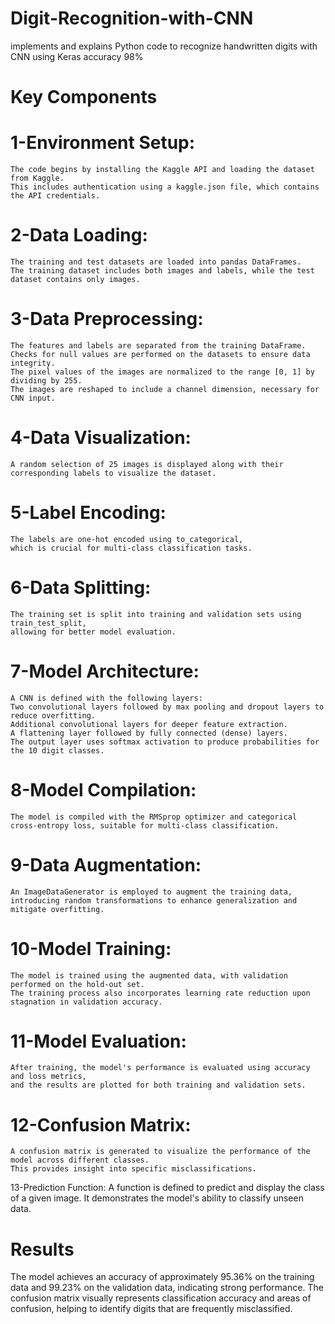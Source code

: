 # Digit-Recognition-with-CNN
 implements and explains Python code to recognize handwritten digits with CNN using Keras accuracy 98%
# Key Components
# 1-Environment Setup:
    The code begins by installing the Kaggle API and loading the dataset from Kaggle. 
    This includes authentication using a kaggle.json file, which contains the API credentials.
# 2-Data Loading:
    The training and test datasets are loaded into pandas DataFrames.
    The training dataset includes both images and labels, while the test dataset contains only images.
# 3-Data Preprocessing:
    The features and labels are separated from the training DataFrame.
    Checks for null values are performed on the datasets to ensure data integrity.
    The pixel values of the images are normalized to the range [0, 1] by dividing by 255.
    The images are reshaped to include a channel dimension, necessary for CNN input.
# 4-Data Visualization:
    A random selection of 25 images is displayed along with their corresponding labels to visualize the dataset.
# 5-Label Encoding:
    The labels are one-hot encoded using to_categorical,
    which is crucial for multi-class classification tasks.
# 6-Data Splitting:
    The training set is split into training and validation sets using train_test_split,
    allowing for better model evaluation.
# 7-Model Architecture:
    A CNN is defined with the following layers:
    Two convolutional layers followed by max pooling and dropout layers to reduce overfitting.
    Additional convolutional layers for deeper feature extraction.
    A flattening layer followed by fully connected (dense) layers.
    The output layer uses softmax activation to produce probabilities for the 10 digit classes.
# 8-Model Compilation:
    The model is compiled with the RMSprop optimizer and categorical cross-entropy loss, suitable for multi-class classification.
# 9-Data Augmentation:
    An ImageDataGenerator is employed to augment the training data, 
    introducing random transformations to enhance generalization and mitigate overfitting.
# 10-Model Training:
    The model is trained using the augmented data, with validation performed on the hold-out set. 
    The training process also incorporates learning rate reduction upon stagnation in validation accuracy.
# 11-Model Evaluation:
    After training, the model's performance is evaluated using accuracy and loss metrics, 
    and the results are plotted for both training and validation sets.
# 12-Confusion Matrix:
    A confusion matrix is generated to visualize the performance of the model across different classes. 
    This provides insight into specific misclassifications.
13-Prediction Function:
    A function is defined to predict and display the class of a given image. 
    It demonstrates the model's ability to classify unseen data.
# Results
The model achieves an accuracy of approximately 95.36% on the training data and 99.23% on the validation data, indicating strong performance.
The confusion matrix visually represents classification accuracy and areas of confusion, helping to identify digits that are frequently misclassified.
